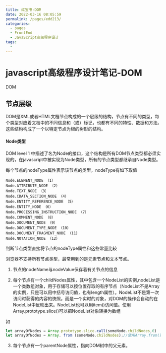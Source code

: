 ```yaml
---
title: 红宝书-DOM
date: 2022-03-16 08:05:59
permalink: /pages/edd213/
categories:
  - pages
  - FrontEnd
  - JavaScript高级程序设计
tags:
  - 
---
```



# javascript高级程序设计笔记-DOM
DOM

## 节点层级

DOM是XML或者HTML文档节点构成的一个层级的结构，节点有不同的类型，每个类型对应着文档中的不同信息和（或）标记，也都有不同的特性、数据和方法。这些结构构成了一个以特定节点为根的树形的结构。

#### Node类型

DOM level 1 中描述了名为Node的接口，这个结构是所有DOM节点类型都必须实现的，在javascript中被实现为Node类型，所有的节点类型都继承自Node类型。

每个节点的nodeType属性表示该节点的类型，nodeType有如下取值

```text
Node.ELEMENT_NODE （1）
Node.ATTRIBUTE_NODE （2）
Node.TEXT_NODE （3）
Node.CDATA_SECTION_NODE （4）
Node.ENTITY_REFERENCE_NODE （5）
Node.ENTITY_NODE （6）
Node.PROCESSING_INSTRUCTION_NODE （7）
Node.COMMENT_NODE （8）
Node.DOCUMENT_NODE （9）
Node.DOCUMENT_TYPE_NODE （10）
Node.DOCUMENT_FRAGMENT_NODE （11）
Node.NOTATION_NODE （12）
```

判断节点类型直接将节点的nodeType属性和这些常量比较

浏览器不支持所有节点类型，最常用到的是元素节点和文本节点。

1. 节点的nodeName与nodeValue保存着有关节点的信息

2. 每个节点有一个childNodes属性，其中包含一个NodeList的实例,nodeList是一个类数组对象，用于存储可以按位置存取的有序节点（NodeList不是Array的实例，只是可以用中括号访问值，也有length属性）。NodeList不是第一次访问时获得的内容的快照，而是一个实时的对象，对DOM的操作会自动的在NodeList中反映出来。NodeList也可以用item()访问值。使用Array.prototype.slice()可以把NodeList对象转换为数组

如

```js
let arrayOfNodes = Array.prototype.slice.call(someNode.childNodes,0)
let arrayOfNodes = Array. from (someNode.childNodes);//使用Array.from()
```

3. 每个节点有一个parentNode属性，指向DOM树中的父元素。